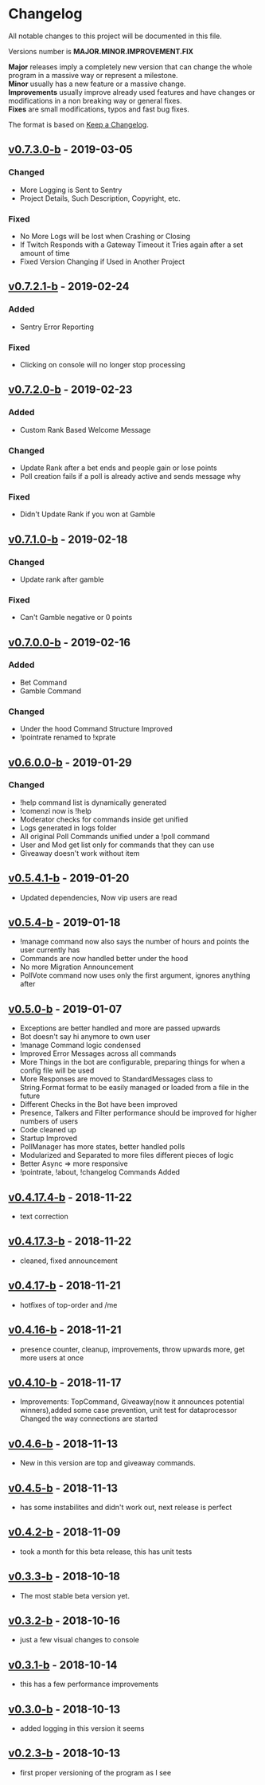 # Changelog
All notable changes to this project will be documented in this file.

Versions number is **MAJOR.MINOR.IMPROVEMENT.FIX**

**Major** releases imply a completely new version that can change the whole program in a massive way or represent a milestone.  
**Minor** usually has a new feature or a massive change.  
**Improvements** usually improve already used features and have changes or modifications in a non breaking way or general fixes.  
**Fixes** are small modifications, typos and fast bug fixes.

The format is based on [Keep a Changelog](https://keepachangelog.com/en/1.0.0/).

## [v0.7.3.0-b] - 2019-03-05

### Changed

- More Logging is Sent to Sentry
- Project Details, Such Description, Copyright, etc.

### Fixed

- No More Logs will be lost when Crashing or Closing
- If Twitch Responds with a Gateway Timeout it Tries again after a set amount of time
- Fixed Version Changing if Used in Another Project

## [v0.7.2.1-b] - 2019-02-24

### Added

- Sentry Error Reporting

### Fixed

- Clicking on console will no longer stop processing 

## [v0.7.2.0-b] - 2019-02-23

### Added

- Custom Rank Based Welcome Message

### Changed

- Update Rank after a bet ends and people gain or lose points
- Poll creation fails if a poll is already active and sends message why

### Fixed

- Didn't Update Rank if you won at Gamble

## [v0.7.1.0-b] - 2019-02-18

### Changed

- Update rank after gamble

### Fixed

- Can't Gamble negative or 0 points

## [v0.7.0.0-b] - 2019-02-16

### Added

- Bet Command
- Gamble Command

### Changed

- Under the hood Command Structure Improved
- !pointrate renamed to !xprate

## [v0.6.0.0-b] - 2019-01-29
### Changed
- !help command list is dynamically generated
- !comenzi now is !help
- Moderator checks for commands inside get unified
- Logs generated in logs folder
- All original Poll Commands unified under a !poll command
- User and Mod get list only for commands that they can use
- Giveaway doesn't work without item

## [v0.5.4.1-b] - 2019-01-20
- Updated dependencies, Now vip users are read

## [v0.5.4-b] - 2019-01-18
- !manage command now also says the number of hours and points the user currently has
- Commands are now handled better under the hood
- No more Migration Announcement
- PollVote command now uses only the first argument, ignores anything after

## [v0.5.0-b] - 2019-01-07
- Exceptions are better handled and more are passed upwards
- Bot doesn't say hi anymore to own user
- !manage Command logic condensed
- Improved Error Messages across all commands
- More Things in the bot are configurable, preparing things for when a config file will be used
- More Responses are moved to StandardMessages class to String.Format format to be easily managed or loaded from a file in the future
- Different Checks in the Bot have been improved
- Presence, Talkers and Filter performance should be improved for higher numbers of users
- Code cleaned up
- Startup Improved
- PollManager has more states, better handled polls
- Modularized and Separated to more files different pieces of logic
- Better Async => more responsive
- !pointrate, !about, !changelog Commands Added

## [v0.4.17.4-b] - 2018-11-22
- text correction

## [v0.4.17.3-b] - 2018-11-22
- cleaned, fixed announcement

## [v0.4.17-b] - 2018-11-21
- hotfixes of top-order and /me

## [v0.4.16-b] - 2018-11-21
- presence counter, cleanup, improvements, throw upwards more, get more users at once

## [v0.4.10-b] - 2018-11-17
- Improvements: TopCommand, Giveaway(now it announces potential winners),added some case prevention, unit test for dataprocessor Changed the way connections are started

## [v0.4.6-b] - 2018-11-13
- New in this version are top and giveaway commands.

## [v0.4.5-b] - 2018-11-13
- has some instabilites and didn't work out, next release is perfect

## [v0.4.2-b] - 2018-11-09
- took a month for this beta release, this has unit tests

## [v0.3.3-b] - 2018-10-18
- The most stable beta version yet.

## [v0.3.2-b] - 2018-10-16
- just a few visual changes to console

## [v0.3.1-b] - 2018-10-14
- this has a few performance improvements

## [v0.3.0-b] - 2018-10-13
- added logging in this version it seems

## [v0.2.3-b] - 2018-10-13
- first proper versioning of the program as I see

[v0.7.3.0-b]: https://dev.azure.com/sweethuman/_git/EvilBot?version=GTv0.7.3.0-b
[v0.7.2.1-b]: https://dev.azure.com/sweethuman/_git/EvilBot?version=GTv0.7.2.1-b
[v0.7.2.0-b]: https://dev.azure.com/sweethuman/_git/EvilBot?version=GTv0.7.2.0-b
[v0.7.1.0-b]: https://dev.azure.com/sweethuman/_git/EvilBot?version=GTv0.7.1.0-b
[v0.7.0.0-b]: https://dev.azure.com/sweethuman/_git/EvilBot?version=GTv0.7.0.0-b
[v0.6.0.0-b]: https://dev.azure.com/sweethuman/_git/EvilBot?version=GTv0.6.0.0-b
[v0.5.4.1-b]: https://dev.azure.com/sweethuman/_git/EvilBot?version=GTv0.5.4.1-b
[v0.5.4-b]: https://dev.azure.com/sweethuman/_git/EvilBot?version=GTv0.5.4-b
[v0.5.0-b]: https://dev.azure.com/sweethuman/_git/EvilBot?version=GTv0.5.0-b
[v0.4.17.4-b]: https://dev.azure.com/sweethuman/_git/EvilBot?version=GTv0.4.17.4-b
[v0.4.17.3-b]: https://dev.azure.com/sweethuman/_git/EvilBot?version=GTv0.4.17.3-b
[v0.4.17-b]: https://dev.azure.com/sweethuman/_git/EvilBot?version=GTv0.4.17-b
[v0.4.16-b]: https://dev.azure.com/sweethuman/_git/EvilBot?version=GTv0.4.16-b
[v0.4.10-b]: https://dev.azure.com/sweethuman/_git/EvilBot?version=GTv0.4.10-b
[v0.4.6-b]: https://dev.azure.com/sweethuman/_git/EvilBot?version=GTv0.4.6-b
[v0.4.5-b]: https://dev.azure.com/sweethuman/_git/EvilBot?version=GTv0.4.5-b
[v0.4.2-b]: https://dev.azure.com/sweethuman/_git/EvilBot?version=GTv0.4.2-b
[v0.3.3-b]: https://dev.azure.com/sweethuman/_git/EvilBot?version=GTv0.3.3-b
[v0.3.2-b]: https://dev.azure.com/sweethuman/_git/EvilBot?version=GTv0.3.2-b
[v0.3.1-b]: https://dev.azure.com/sweethuman/_git/EvilBot?version=GTv0.3.1-b
[v0.3.0-b]: https://dev.azure.com/sweethuman/_git/EvilBot?version=GTv0.3.0-b
[v0.2.3-b]: https://dev.azure.com/sweethuman/_git/EvilBot?version=GTv0.2.3-b
